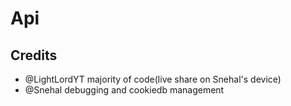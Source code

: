 # Api
## Credits
- @LightLordYT majority of code(live share on Snehal's device)
- @Snehal debugging and cookiedb management
